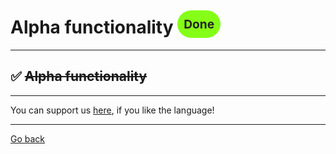 # Alpha functionality <span style="background-color: #85FF17; color: #222222; padding: 10px; border-radius: 100px; font-size: 19.2px; vertical-align: top;">Done</span>



_____
## ✅ ~~Alpha functionality~~


_____
You can support us [here](https://www.buymeacoffee.com/hurx), if you like the language!
_____
[Go back](../readme.md#0)